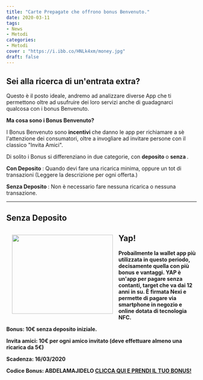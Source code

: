 ```yaml
---
title: "Carte Prepagate che offrono bonus Benvenuto."
date: 2020-03-11
tags:
- News
- Metodi
categories:
- Metodi
cover : "https://i.ibb.co/HNLk4xm/money.jpg"
draft: false
---
```


<h2> <strong> Sei alla ricerca di un'entrata extra? </strong> </h2>


Questo è il posto ideale, andremo ad analizzare diverse App che ti permettono oltre ad usufruire dei loro servizi anche di guadagnarci qualcosa con i bonus Benvenuto.


<strong> Ma cosa sono i Bonus Benvenuto? </strong>

I Bonus Benvenuto sono <strong> incentivi </strong> che danno le app per richiamare a sè l'attenzione dei consumatori, oltre a invogliare ad invitare persone con il classico "Invita Amici".


Di solito i Bonus si differenziano in due categorie, con <strong> deposito </strong> o <strong> senza </strong>.

<strong> Con Deposito </strong>: Quando devi fare una ricarica minima, oppure un tot di transazioni (Leggere la descrizione per ogni offerta.)

<strong> Senza Deposito </strong>: Non è necessario fare nessuna ricarica o nessuna transazione.


-----------------------------------------------------------------------------------------------------------------------------------------------------------------------------------------------------------------

<h2> Senza Deposito </h2>


<img src="https://i.ibb.co/xJFqDR8/Yap.jpg" width="267" height="209" alt="" style="float: left;margin: 15px 15px 5px 15px;">

<h2> Yap! </h2>

<strong> Probailmente la wallet app più utilizzata in questo periodo, decisamente quella con più bonus e vantaggi.
 YAP è un'app per pagare senza contanti, target che va dai 12 anni in su. È firmata Nexi e permette di pagare via smartphone in negozio e online dotata di tecnologia NFC.
 
Bonus: 10€ senza deposito iniziale.

Invita amici: 10€ per ogni amico invitato (deve effettuare almeno una ricarica da 5€)

Scadenza: 16/03/2020 

Codice Bonus: ABDELAMAJIDELO <a href="https://appagatoconyap.it/promo/xJLfy">CLICCA QUI E PRENDI IL TUO BONUS!</a>
 
 






 
